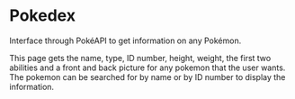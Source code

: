 # Pokedex
Interface through PokéAPI to get information on any Pokémon.

This page gets the name, type, ID number, height, weight, the first two abilities and a front and back picture for any pokemon that the user wants. The pokemon can be searched for by name or by ID number to display the information.

